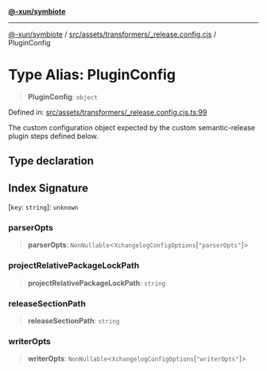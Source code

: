 [**@-xun/symbiote**](../../../../../README.md)

***

[@-xun/symbiote](../../../../../README.md) / [src/assets/transformers/\_release.config.cjs](../README.md) / PluginConfig

# Type Alias: PluginConfig

> **PluginConfig**: `object`

Defined in: [src/assets/transformers/\_release.config.cjs.ts:99](https://github.com/Xunnamius/symbiote/blob/c3eb624b24481297d928007f103c9d2138e49cb7/src/assets/transformers/_release.config.cjs.ts#L99)

The custom configuration object expected by the custom semantic-release
plugin steps defined below.

## Type declaration

## Index Signature

\[`key`: `string`\]: `unknown`

### parserOpts

> **parserOpts**: `NonNullable`\<`XchangelogConfigOptions`\[`"parserOpts"`\]\>

### projectRelativePackageLockPath

> **projectRelativePackageLockPath**: `string`

### releaseSectionPath

> **releaseSectionPath**: `string`

### writerOpts

> **writerOpts**: `NonNullable`\<`XchangelogConfigOptions`\[`"writerOpts"`\]\>

